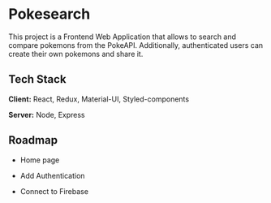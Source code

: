 # Pokesearch

This project is a Frontend Web Application that allows to search and compare pokemons from the PokeAPI.
Additionally, authenticated users can create their own pokemons and share it.

## Tech Stack

**Client:** React, Redux, Material-UI, Styled-components

**Server:** Node, Express

## Roadmap

- Home page

- Add Authentication

- Connect to Firebase
